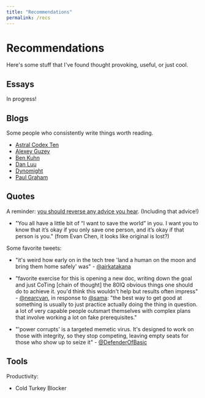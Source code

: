 ```yaml
---
title: "Recommendations"
permalink: /recs
---
```

# Recommendations
Here's some stuff that I've found thought provoking, useful, or just cool.

## Essays
In progress!

<!-- ### Education
- [What You'll Wish You'd Known](https://paulgraham.com/hs.html)
- [MIT is Reinstating its SAT/ACT Requirement](https://mitadmissions.org/blogs/entry/we-are-reinstating-our-sat-act-requirement-for-future-admissions-cycles/)
- [Escaping High School](https://skunkledger.substack.com/p/escaping-high-school)

### Science
- [The Control Group is Out of Control](https://slatestarcodex.com/2014/04/28/the-control-group-is-out-of-control/)

### Society
- [Meditations on Moloch](https://slatestarcodex.com/2014/07/30/meditations-on-moloch/) -->

## Blogs
Some people who consistently write things worth reading.
- [Astral Codex Ten](https://www.astralcodexten.com)
- [Alexey Guzey](https://guzey.com)
- [Ben Kuhn](https://benkuhn.net)
- [Dan Luu](https://danluu.com)
- [Dynomight](https://dynomight.net)
- [Paul Graham](https://paulgraham.com)

## Quotes
A reminder: [you should reverse any advice you hear](https://slatestarcodex.com/2014/03/24/should-you-reverse-any-advice-you-hear/). (Including that advice!)
- "You all have a little bit of “I want to save the world” in you. I want you to know that it’s okay if you only save one person, and it’s okay if that person is you." (from Evan Chen, it looks like original is lost?)


Some favorite tweets:
- "it's weird how early on in the tech tree 'land a human on the moon and bring them home safely' was" - [@airkatakana](https://x.com/airkatakana/status/1845470137031458984)

- "favorite exercise for this is opening a new doc, writing down the goal and just CoTing [chain of thought] the 80IQ obvious things one should do to achieve it. you'd think this wouldn't help but results often impress" - [@nearcyan](https://x.com/nearcyan/status/1850619159547429116), in response to [@sama](https://x.com/sama/status/1850610764467544558): "the best way to get good at something is usually to just practice actually doing the thing in question. a lot of very capable people outsmart themselves with complex plans that involve working a lot on fake prerequisites."

- "'power corrupts' is a targeted memetic virus. It's designed to work on those with integrity, so they stop competing, leaving empty seats for those who show up to seize it" - [@DefenderOfBasic](https://x.com/DefenderOfBasic/status/1858572221402276007)

## Tools
Productivity:
- Cold Turkey Blocker
